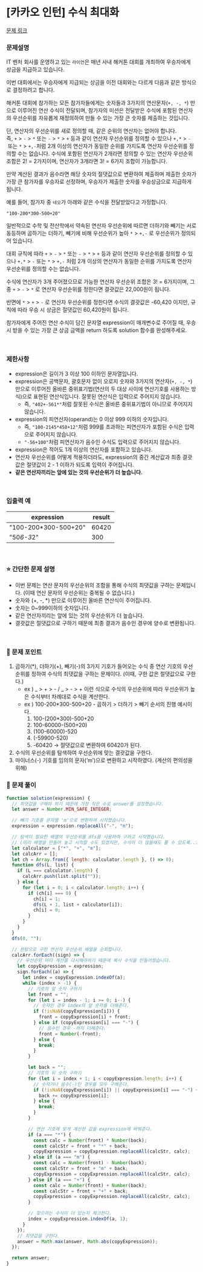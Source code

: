 # [카카오 인턴] 수식 최대화

[문제 링크](https://school.programmers.co.kr/learn/courses/30/lessons/67257)

### 문제설명

IT 벤처 회사를 운영하고 있는 `라이언`은 매년 사내 해커톤 대회를 개최하여 우승자에게 상금을 지급하고 있습니다.

이번 대회에서는 우승자에게 지급되는 상금을 이전 대회와는 다르게 다음과 같은 방식으로 결정하려고 합니다.

해커톤 대회에 참가하는 모든 참가자들에게는 숫자들과 3가지의 연산문자(`+, -, *`) 만으로 이루어진 연산 수식이 전달되며, 참가자의 미션은 전달받은 수식에 포함된 연산자의 우선순위를 자유롭게 재정의하여 만들 수 있는 가장 큰 숫자를 제출하는 것입니다.

단, 연산자의 우선순위를 새로 정의할 때, 같은 순위의 연산자는 없어야 합니다. 즉, `+` > `-` > `*` 또는 `-` > `*` > `+` 등과 같이 연산자 우선순위를 정의할 수 있으나 `+,*` > `-` 또는 `*` > `+,-`처럼 2개 이상의 연산자가 동일한 순위를 가지도록 연산자 우선순위를 정의할 수는 없습니다. 수식에 포함된 연산자가 2개라면 정의할 수 있는 연산자 우선순위 조합은 2! = 2가지이며, 연산자가 3개라면 3! = 6가지 조합이 가능합니다.

만약 계산된 결과가 음수라면 해당 숫자의 절댓값으로 변환하여 제출하며 제출한 숫자가 가장 큰 참가자를 우승자로 선정하며, 우승자가 제출한 숫자를 우승상금으로 지급하게 됩니다.

예를 들어, 참가자 중 `네오`가 아래와 같은 수식을 전달받았다고 가정합니다.

`"100-200*300-500+20"`

일반적으로 수학 및 전산학에서 약속된 연산자 우선순위에 따르면 더하기와 빼기는 서로 동등하며 곱하기는 더하기, 빼기에 비해 우선순위가 높아 `*` > `+,-` 로 우선순위가 정의되어 있습니다.

대회 규칙에 따라 `+` > `-` > `*` 또는 `-` > `*` > `+` 등과 같이 연산자 우선순위를 정의할 수 있으나 `+,*` > `-` 또는 `*` > `+,-` 처럼 2개 이상의 연산자가 동일한 순위를 가지도록 연산자 우선순위를 정의할 수는 없습니다.

수식에 연산자가 3개 주어졌으므로 가능한 연산자 우선순위 조합은 3! = 6가지이며, 그 중 `+` > `-` > `*` 로 연산자 우선순위를 정한다면 결괏값은 22,000원이 됩니다.

반면에 `*` > `+` > `-` 로 연산자 우선순위를 정한다면 수식의 결괏값은 -60,420 이지만, 규칙에 따라 우승 시 상금은 절댓값인 60,420원이 됩니다.

참가자에게 주어진 연산 수식이 담긴 문자열 expression이 매개변수로 주어질 때, 우승 시 받을 수 있는 가장 큰 상금 금액을 return 하도록 solution 함수를 완성해주세요.

<br/>

### 제한사항

- expression은 길이가 3 이상 100 이하인 문자열입니다.
- expression은 공백문자, 괄호문자 없이 오로지 숫자와 3가지의 연산자(`+, -, *`) 만으로 이루어진 올바른 중위표기법(연산의 두 대상 사이에 연산기호를 사용하는 방식)으로 표현된 연산식입니다. 잘못된 연산식은 입력으로 주어지지 않습니다.
  - 즉, `"402+-561*"`처럼 잘못된 수식은 올바른 중위표기법이 아니므로 주어지지 않습니다.
- expression의 피연산자(operand)는 0 이상 999 이하의 숫자입니다.
  - 즉, `"100-2145*458+12"`처럼 999를 초과하는 피연산자가 포함된 수식은 입력으로 주어지지 않습니다.
  - `"-56+100"`처럼 피연산자가 음수인 수식도 입력으로 주어지지 않습니다.
- expression은 적어도 1개 이상의 연산자를 포함하고 있습니다.
- 연산자 우선순위를 어떻게 적용하더라도, expression의 중간 계산값과 최종 결괏값은 절댓값이 2 - 1 이하가 되도록 입력이 주어집니다.
- **같은 연산자끼리는 앞에 있는 것의 우선순위가 더 높습니다.**

<br/>

### **입출력 예**

| expression            | result |
| --------------------- | ------ |
| "100-200\*300-500+20" | 60420  |
| "50*6-3*2"            | 300    |

<br/>

### ⭐ 간단한 문제 설명

- 이번 문제는 연산 문자의 우선순위의 조합을 통해 수식의 최댓값을 구하는 문제입니다. (이때 연산 문자의 우선순위는 중복될 수 없습니다.)
- 숫자와 (+, -, \*) 만으로 이루어진 올바른 연산식이 주어집니다.
- 숫자는 0~999이하의 숫자입니다.
- 같은 연산자끼리는 앞에 있는 것의 우선순위가 더 높습니다.
- 결괏값은 절댓값으로 구하기 때문에 최종 결과가 음수인 경우에 양수로 변환됩니다.

<br/>

### 📕 문제 포인트

1. 곱하기(\*), 더하기(+), 빼기(-)의 3가지 기호가 들어오는 수식 중 연산 기호의 우선순위를 정하여 수식의 최댓값을 구하는 문제이다. (이때, 구한 값은 절댓값으로 구한다.)
   - ex ) _ > + > - / _ > - > + 이런 식으로 수식의 우선순위에 따라 우선순위가 높은 수식부터 차례대로 수식을 계산한다.
   - ex ) 100-200\*300-500+20 - 곱하기 > 더하기 > 빼기 순서의 진행 예시이다.
     1. 100-(200\*300)-500+20
     2. 100-60000-(500+20)
     3. (100-60000)-520
     4. (-59900-520)
     5. -60420 → 절댓값으로 변환하여 60420가 된다.
2. 수식의 우선순위를 탐색하여 우선순위에 맞는 결괏값을 구한다.
3. 마이너스(-) 기호를 임의의 문자(’m’)으로 변환하고 시작하였다. (계산의 편의성을 위해)

### 📝 문제 풀이

```jsx
function solution(expression) {
  // 최댓값을 구해야 하기 때문에 가장 작은 수로 answer를 설정했습니다.
  let answer = Number.MIN_SAFE_INTEGER;

  // 빼기 기호를 문자열 'm'으로 변환하여 시작했습니다.
  expression = expression.replaceAll("-", "m");

  // 탐색이 필요한 배열의 우선순위를 dfs를 사용하여 구하고 시작했습니다.
  // (미리 배열을 만들어 놓고 시작할 수도 있겠지만, 수식이 더 많을때도 풀 수 있도록..?)
  let calculator = ["*", "+", "m"];
  let calcArr = [];
  let ch = Array.from({ length: calculator.length }, () => 0);
  function dfs(L, list) {
    if (L === calculator.length) {
      calcArr.push(list.split(""));
    } else {
      for (let i = 0; i < calculator.length; i++) {
        if (ch[i] === 0) {
          ch[i] = 1;
          dfs(L + 1, list + calculator[i]);
          ch[i] = 0;
        }
      }
    }
  }
  dfs(0, "");

  // 완탐으로 구한 연산자 우선순위 배열을 순회합니다.
  calcArr.forEach((sign) => {
    // 우선순위 마다 계산을 다시해야하기 때문에 복사 수식을 만들어줬습니다.
    let copyExpression = expression;
    sign.forEach((a) => {
      let index = copyExpression.indexOf(a);
      while (index > -1) {
        // 기호의 앞 숫자 구하기
        let front = "";
        for (let i = index - 1; i >= 0; i--) {
          // 숫자인 경우 index의 앞 숫자를 더해준다.
          if (!isNaN(copyExpression[i])) {
            front = copyExpression[i] + front;
          } else if (copyExpression[i] === "-") {
            // 음수인 경우 -까지 더해준다.
            front = Number(-front);
          } else {
            break;
          }
        }

        let back = "";
        // 기호의 뒤 숫자 구하기
        for (let i = index + 1; i < copyExpression.length; i++) {
          // 숫자거나 음수(-)인 경우를 모두 구해준다.
          if (!isNaN(copyExpression[i]) || copyExpression[i] === "-") {
            back += copyExpression[i];
          } else {
            break;
          }
        }

        // 연산 기호에 맞게 계산한 값을 expression에 바꿔준다.
        if (a === "*") {
          const calc = Number(front) * Number(back);
          const calcStr = front + "*" + back;
          copyExpression = copyExpression.replaceAll(calcStr, calc);
        } else if (a === "m") {
          const calc = Number(front) - Number(back);
          const calcStr = front + "m" + back;
          copyExpression = copyExpression.replaceAll(calcStr, calc);
        } else if (a === "+") {
          const calc = Number(front) + Number(back);
          const calcStr = front + "+" + back;
          copyExpression = copyExpression.replaceAll(calcStr, calc);
        }

        // 찾으려는 수식이 더 있는지 체크한다.
        index = copyExpression.indexOf(a, 1);
      }
    });
    // 최댓값을 구한다.
    answer = Math.max(answer, Math.abs(copyExpression));
  });

  return answer;
}
```
